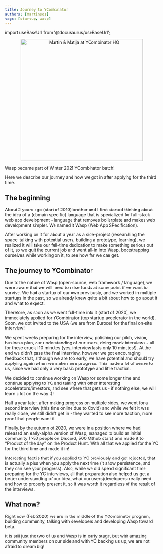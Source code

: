 ```yaml
---
title: Journey to YCombinator
authors: [martinsos]
tags: [startup, wasp]
---
```


import useBaseUrl from '@docusaurus/useBaseUrl';

<p align="center">
  <img alt="Martin & Matija at YCombinator HQ"
      src={useBaseUrl('img/us-at-ycombinator.jpg')}
      height="400px"
  />
</p>

Wasp became part of Winter 2021 YCombinator batch!

Here we describe our journey and how we got in after applying for the third time.

<!--truncate-->

## The beginning

About 2 years ago (start of 2019) brother and I first started thinking about the idea of a (domain specific) language that is specialized for full-stack web app development - language that removes boilerplate and makes web development simpler.
We named it Wasp (Web App SPecification).

After working on it for about a year as a side-project (researching the space, talking with potential users, building a prototype, learning), we realized it will take our full-time dedication to make something serious out of it, so we quit the current job and went all-in into Wasp, bootstrapping ourselves while working on it, to see how far we can get.

## The journey to YCombinator

Due to the nature of Wasp (open-source, web framework / language), we were aware that we will need to raise funds at some point if we want to survive.
We had a startup of our own previously, and we worked in multiple startups in the past, so we already knew quite a bit about how to go about it and what to expect.

Therefore, as soon as we went full-time into it (start of 2020), we immediately applied for YCombinator (top startup accelerator in the world). Soon, we got invited to the USA (we are from Europe) for the final on-site interview!

We spent weeks preparing for the interview, polishing our pitch, vision, business plan, our understanding of our users, doing mock interviews - all for those crucial 10 minutes (yes, interview lasts only 10 minutes!).
At the end we didn’t pass the final interview, however we got encouraging feedback that, although we are too early, we have potential and should try applying again when we make more progress.
This made a lot of sense to us, since we had only a very basic prototype and little traction.

We decided to continue working on Wasp for some longer time and continue applying to YC and talking with other interesting accelerators/investors, and see where that gets us - if nothing else, we will learn a lot on the way :)!

Half a year later, after making progress on multiple sides, we went for a second interview (this time online due to Covid) and while we felt it was really close, we still didn’t get in - they wanted to see more traction, more proof that people want it.

Finally, by the autumn of 2020, we were in a position where we had released an early-alpha version of Wasp, managed to build an initial community (>50 people on Discord, 500 Github stars) and made it to “Product of the day” on the Product Hunt.
With all that we applied for the YC for the third time and made it in!

Interesting fact is that if you applied to YC previously and got rejected, that is actually a plus when you apply the next time (it show persistence, and they can see your progress).
Also, while we did spend significant time preparing for the YC interviews, all that preparation also helped us get a better understanding of our idea, what our users(developers) really need and how to properly present it, so it was worth it regardless of the result of the interviews.

## What now?

Right now (Feb 2020) we are in the middle of the YCombinator program, building community, talking with developers and developing Wasp toward beta.

It is still just the two of us and Wasp is in early stage, but with amazing community members on our side and with YC backing us up, we are not afraid to dream big!
